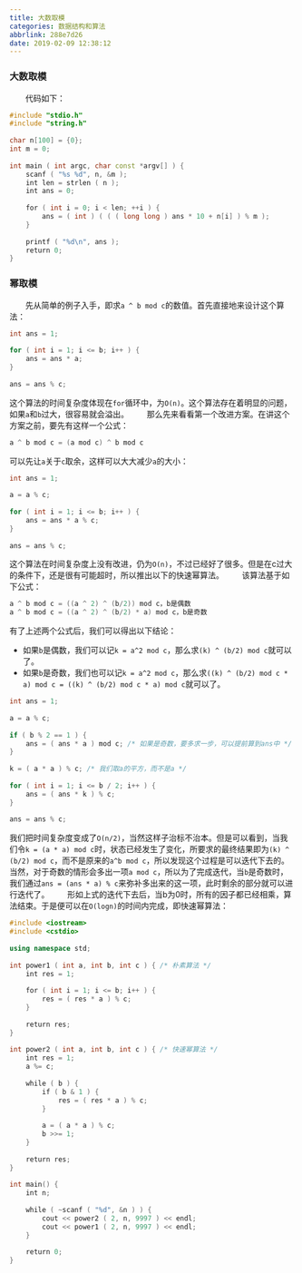 ```yaml
---
title: 大数取模
categories: 数据结构和算法
abbrlink: 288e7d26
date: 2019-02-09 12:38:12
---
```

### 大数取模

&emsp;&emsp;代码如下：

``` cpp
#include "stdio.h"
#include "string.h"
​
char n[100] = {0};
int m = 0;
​
int main ( int argc, char const *argv[] ) {
    scanf ( "%s %d", n, &m );
    int len = strlen ( n );
    int ans = 0;
​
    for ( int i = 0; i < len; ++i ) {
        ans = ( int ) ( ( ( long long ) ans * 10 + n[i] ) % m );
    }
​
    printf ( "%d\n", ans );
    return 0;
}
```

### 幂取模

&emsp;&emsp;先从简单的例子入手，即求`a ^ b mod c`的数值。首先直接地来设计这个算法：

``` cpp
int ans = 1;
​
for ( int i = 1; i <= b; i++ ) {
    ans = ans * a;
}
​
ans = ans % c;
```

这个算法的时间复杂度体现在`for`循环中，为`O(n)`。这个算法存在着明显的问题，如果`a`和`b`过大，很容易就会溢出。
&emsp;&emsp;那么先来看看第一个改进方案。在讲这个方案之前，要先有这样一个公式：

``` cpp
a ^ b mod c = (a mod c) ^ b mod c
```

可以先让`a`关于`c`取余，这样可以大大减少`a`的大小：

``` cpp
int ans = 1;
​
a = a % c;
​
for ( int i = 1; i <= b; i++ ) {
    ans = ans * a % c;
}
​
ans = ans % c;
```

这个算法在时间复杂度上没有改进，仍为`O(n)`，不过已经好了很多。但是在c过大的条件下，还是很有可能超时，所以推出以下的快速幂算法。
&emsp;&emsp;该算法基于如下公式：

``` cpp
a ^ b mod c = ((a ^ 2) ^ (b/2)) mod c，b是偶数
a ^ b mod c = ((a ^ 2) ^ (b/2) * a) mod c，b是奇数
```

有了上述两个公式后，我们可以得出以下结论：

- 如果`b`是偶数，我们可以记`k = a^2 mod c`，那么求`(k) ^ (b/2) mod c`就可以了。
- 如果`b`是奇数，我们也可以记`k = a^2 mod c`，那么求`((k) ^ (b/2) mod c * a) mod c = ((k) ^ (b/2) mod c * a) mod c`就可以了。

``` cpp
int ans = 1;
​
a = a % c;
​
if ( b % 2 == 1 ) {
    ans = ( ans * a ) mod c; /* 如果是奇数，要多求一步，可以提前算到ans中 */
}
​
k = ( a * a ) % c; /* 我们取a的平方，而不是a */
​
for ( int i = 1; i <= b / 2; i++ ) {
    ans = ( ans * k ) % c;
}
​
ans = ans % c;
```

我们把时间复杂度变成了`O(n/2)`，当然这样子治标不治本。但是可以看到，当我们令`k = (a * a) mod c`时，状态已经发生了变化，所要求的最终结果即为`(k) ^ (b/2) mod c`，而不是原来的`a^b mod c`，所以发现这个过程是可以迭代下去的。当然，对于奇数的情形会多出一项`a mod c`，所以为了完成迭代，当`b`是奇数时，我们通过`ans = (ans * a) % c`来弥补多出来的这一项，此时剩余的部分就可以进行迭代了。
&emsp;&emsp;形如上式的迭代下去后，当b为0时，所有的因子都已经相乘，算法结束。于是便可以在`O(logn)`的时间内完成，即快速幂算法：

``` cpp
#include <iostream>
#include <cstdio>
​
using namespace std;
​
int power1 ( int a, int b, int c ) { /* 朴素算法 */
    int res = 1;
​
    for ( int i = 1; i <= b; i++ ) {
        res = ( res * a ) % c;
    }
​
    return res;
}
​
int power2 ( int a, int b, int c ) { /* 快速幂算法 */
    int res = 1;
    a %= c;
​
    while ( b ) {
        if ( b & 1 ) {
            res = ( res * a ) % c;
        }
​
        a = ( a * a ) % c;
        b >>= 1;
    }
​
    return res;
}
​
int main() {
    int n;
​
    while ( ~scanf ( "%d", &n ) ) {
        cout << power2 ( 2, n, 9997 ) << endl;
        cout << power1 ( 2, n, 9997 ) << endl;
    }
​
    return 0;
}
```